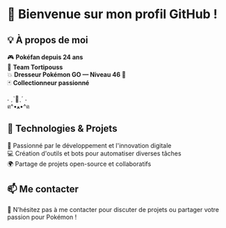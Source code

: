 # 👋 Bienvenue sur mon profil GitHub !



## 💡 À propos de moi

🎮 **Pokéfan depuis 24 ans**  
🌱 **Team Tortipouss**  
💥 **Dresseur Pokémon GO — Niveau 46 🏅**  
🃏 **Collectionneur passionné**  



˗ ˏˋ🌟ˎˊ ˗  
ฅ^•ﻌ•^ฅ  



## 🔧 Technologies & Projets

🚀 Passionné par le développement et l'innovation digitale  
💻 Création d'outils et bots pour automatiser diverses tâches  
🌍 Partage de projets open-source et collaboratifs



## 📫 Me contacter

💬 N'hésitez pas à me contacter pour discuter de projets ou partager votre passion pour Pokémon !
